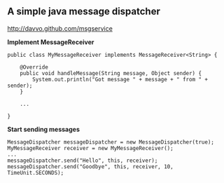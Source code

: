 ## A simple java message dispatcher

http://davvo.github.com/msgservice

**Implement MessageReceiver**
    
    public class MyMessageReceiver implements MessageReceiver<String> {
  
        @Override
        public void handleMessage(String message, Object sender) {
            System.out.println("Got message " + message + " from " + sender);
        }
        
        ...
        
    }

**Start sending messages**

    MessageDispatcher messageDispatcher = new MessageDispatcher(true);
    MyMessageReceiver receiver = new MyMessageReceiver();
    ...
    messageDispatcher.send("Hello", this, receiver);
    messageDispatcher.send("Goodbye", this, receiver, 10, TimeUnit.SECONDS);
